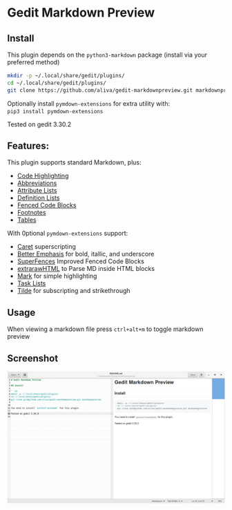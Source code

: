 # Gedit Markdown Preview

## Install
This plugin depends on the `python3-markdown` package (install via your preferred method)

```sh
mkdir -p ~/.local/share/gedit/plugins/
cd ~/.local/share/gedit/plugins/
git clone https://github.com/aliva/gedit-markdownpreview.git markdownpreview
```
Optionally install `pymdown-extensions` for extra utility with:   
`pip3 install pymdown-extensions`

Tested on gedit 3.30.2

## Features:
This plugin supports standard Markdown, plus:
- [Code Highlighting](https://python-markdown.github.io/extensions/code_hilite/)
- [Abbreviations](https://python-markdown.github.io/extensions/abbreviations/)
- [Attribute Lists](https://python-markdown.github.io/extensions/attr_list/)
- [Definition Lists](https://python-markdown.github.io/extensions/definition_lists/)
- [Fenced Code Blocks](https://python-markdown.github.io/extensions/fenced_code_blocks/)
- [Footnotes](https://python-markdown.github.io/extensions/footnotes/)
- [Tables](https://python-markdown.github.io/extensions/tables/)

With 0ptional `pymdown-extensions` support:   
- [Caret](https://facelessuser.github.io/pymdown-extensions/extensions/caret/) superscripting
- [Better Emphasis](https://facelessuser.github.io/pymdown-extensions/extensions/betterem/) for bold, itallic, and underscore
- [SuperFences](https://facelessuser.github.io/pymdown-extensions/extensions/superfences/) Improved Fenced Code Blocks
- [extrarawHTML](https://facelessuser.github.io/pymdown-extensions/extensions/extrarawhtml/) to Parse MD inside HTML blocks
- [Mark](https://facelessuser.github.io/pymdown-extensions/extensions/mark/) for simple highlighting
- [Task Lists](https://facelessuser.github.io/pymdown-extensions/extensions/tasklist/)
- [Tilde](https://facelessuser.github.io/pymdown-extensions/extensions/tilde/) for subscripting and strikethrough

## Usage

When viewing a markdown file press `ctrl+alt+m` to toggle markdown preview

## Screenshot

![screenshot](/screenshot.png)
